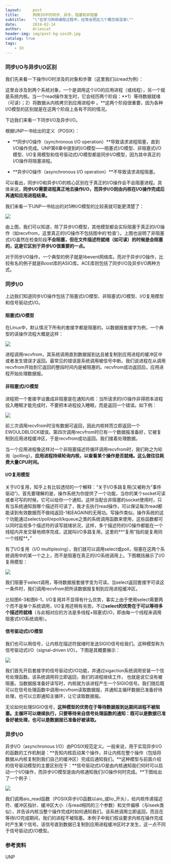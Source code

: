 ```yaml
---
layout:     post
title:      网络IO中的同步、异步、阻塞和非阻塞
subtitle:   "\"在学习网络编程过程中，经常会把这几个概念搞混淆\""
date:       2019-02-14
author:     Ariescat
header-img: img/post-bg-ios10.jpg
catalog: true
tags:
    - IO
---
```


### 同步I/O与异步I/O区别
我们先来看一下操作I/O时涉及的对象和步骤（这里我们以read为例）：　　

这里会涉及到两个系统对象，一个是调用这个I/O的应用进程（或线程），另一个就是系统内核。当一个read操作发生时，它会经历两个阶段：**1）等待数据就绪 （可读）；2）将数据从内核拷贝到应用进程中 。**这两个阶段很重要，因为各种I/O模型的区别就是在这两个阶段上各有不同的情况。

下边我们来看一下同步I/O及异步I/O。

根据UNP一书给出的定义（POSIX）：

* **同步I/O操作（synchronous I/O operation）**导致请求进程阻塞，直到I/O操作完成。UNP第6章中提到的I/O模型——阻塞式I/O模型、非阻塞式I/O模型、I/O复用模型和信号驱动式I/O模型都是同步I/O模型，因为其中真正的I/O操作将阻塞进程。

* **异步I/O操作（asynchronous I/O operation）**不导致请求进程阻塞。

可以看出，同步I/O和异步I/O的核心区别在于真正的I/O操作会不会阻塞进程。具体来说，**同步I/O需要进程真正地去操作I/O，而异步I/O则由内核在I/O操作完成后再通知应用进程结果。**

我们来看一下UNP一书给出的对5种I/O模型的比较表就可能更清楚了：

![](http://images0.cnblogs.com/blog2015/570460/201508/271120408449509.png)

由上图，我们可以知道，除了异步I/O模型，其他模型都会实际阻塞于真正的I/O操作（如recvfrom，这里真正的I/O操作不包括图中的‘检查’）。上图也说明了非阻塞式I/O虽然在检查阶段**不会阻塞，但在文件描述符就绪（如可读）的时候是会阻塞的，这是它区别于异步I/O很重要的一点。**

对于同步I/O操作，一个典型的例子就是libevent网络库。而对于异步I/O操作，比较有名的例子就是Boost库的ASIO库。ACE库则包括了同步I/O及异步I/O两种方式。

### 同步I/O
上边我们知道同步I/O操作包括了阻塞式I/O模型、非阻塞式I/O模型、I/O复用模型和信号驱动式I/O。

#### 阻塞式I/O模型
在Linux中，默认情况下所有的套接字都是阻塞的。以数据报套接字为例，一个典型的读操作流程大概是这样：

![](http://images0.cnblogs.com/blog2015/570460/201508/271342278448179.png)

进程调用recvfrom，其系统调用直到数据报到达且被复制到应用进程的缓冲区中或者发生错误才返回。最常见的错误是系统调用被信号中断。我们说进程在从调用recvfrom开始到它返回的整段时间内是被阻塞的。recvfrom成功返回后，应用进程开始处理数据报。

#### 非阻塞式I/O模型
进程把一个套接字设置成非阻塞是在通知内核：当所请求的I/O操作非得把本进程投入睡眠才能完成时，不要把本进程投入睡眠，而是返回一个错误。如下例：

![](http://images0.cnblogs.com/blog2015/570460/201508/271343253282607.png)

前三次调用recvfrom时没有数据可返回，因此内核转而立即返回一个EWOULDBLOCK错误。第四次调用recvfrom时已有一个数据报准备好，它被复制到应用进程缓冲区，于是recvfrom成功返回。我们接着处理数据。

当一个应用进程像这样对一个非阻塞描述符循环调用recvfrom时，我们称之为轮询（polling）。**应用进程持续轮询内核，以查看某个操作是否就绪。这么做往往耗费大量CPU时间。**

#### I/O复用模型
关于I/O复用，知乎上有比较透彻的一个解释：“关于I/O多路复用(又被称为“事件驱动”)，首先要理解的是，操作系统为你提供了一个功能，当你的某个socket可读或者可写的时候，它可以给你一个通知。这样当配合非阻塞的socket使用时，只有当系统通知我哪个描述符可读了，我才去执行read操作，可以保证每次read都能读到有效数据而不做纯返回-1和EAGAIN的无用功。写操作类似。操作系统的这个功能通过select/poll/epoll/kqueue之类的系统调用函数来使用，这些函数都可以同时监视多个描述符的读写就绪状况，这样，多个描述符的I/O操作都能在一个线程内并发交替地顺序完成，这就叫I/O多路复用，这里的**“复用”指的是复用同一个线程**。”

有了I/O复用（I/O multiplexing），我们就可以调用select或poll，阻塞在这两个系统调用中的某一个之上，而不是阻塞在真正的I/O系统调用上。下图概括展示了I/O复用模型：

![](http://images0.cnblogs.com/blog2015/570460/201508/271344121878656.png)

我们阻塞于select调用，等待数据报套接字变为可读。当select返回套接字可读这一条件时，我们调用recvfrom把所读数据报复制到应用进程缓冲区。

比较图6-3和图6-1，I/O复用并不显得有什么优势，事实上由于使用select需要两个而不是单个系统调用，I/O复用还稍有劣势。不过**select的优势在于可以等待多个描述符就绪**（与此相对应的方法是多线程+阻塞式I/O，即由每一个线程来调用阻塞式I/O系统调用）。

#### 信号驱动式I/O模型
我们也可以用信号，让内核在描述符就绪时发送SIGIO信号给我们。这种模型称为信号驱动式I/O（signal-driven I/O）。下图是其概要展示：

![](http://images0.cnblogs.com/blog2015/570460/201508/271432060784979.png)

我们首先开启套接字的信号驱动式I/O功能，并通过sigaction系统调用安装一个信号处理函数。该系统调用将立即返回，我们的进程继续工作， 也就是说它没有被阻塞。当数据报准备好读写时，内核就为该进程产生一个SIGIO信号。我们随后既可以在信号处理函数中调用recvfrom读取数据报，并通知主循环数据已准备好待处理，也可以立即通知主循环，让它读取数据报。

无论如何处理SIGIO信号，**这种模型的优势在于等待数据报到达期间进程不被阻塞。主循环可以继续执行，只要等待来自信号处理函数的通知：既可以是数据已准备好被处理，也可以是数据报已准备好被读取。**

### 异步I/O
异步I/O（asynchronous I/O）由POSIX规范定义。一般来说，用于实现异步I/O的函数的工作机制是：**告知内核启动某个操作，并让内核在整个操作（包括将数据从内核复制到我们自己的缓冲区）完成后通知我们。**这种模型与前面介绍的信号驱动模型的主要区别在于：**信号驱动式I/O是由内核通知我们何时可以启动一个I/O操作，而异步I/O模型是由内核通知我们I/O操作何时完成。**下图给出了一个例子：

![](http://images0.cnblogs.com/blog2015/570460/201508/271410426258009.png)

我们调用aio_read函数（POSIX异步I/O函数以aio_或lio_开头），给内核传递描述符、缓冲区指针、缓冲区大小（与read相同的三个参数）和文件偏移（与lseek类似），并告诉内核当整个操作完成时如何通知我们。该系统调用立即返回，而且在等待I/O完成期间，我们的进程不被阻塞。本例子中我们假设要求内核在操作完成时产生某个信号。该信号直到数据已复制到应用进程缓冲区时才发生，这一点不同于信号驱动式I/O模型。

### 参考资料
UNP
